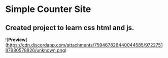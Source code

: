 # Simple Counter Site

## Created project to learn css html and js.
![**Preview**] (https://cdn.discordapp.com/attachments/759467826440044585/972275187980578826/unknown.png)
